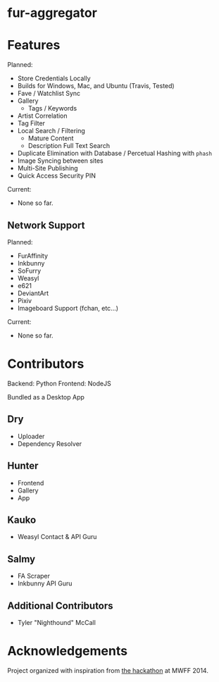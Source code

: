 fur-aggregator
==============

# Features

Planned:

- Store Credentials Locally
- Builds for Windows, Mac, and Ubuntu (Travis, Tested)
- Fave / Watchlist Sync
- Gallery
	- Tags / Keywords
- Artist Correlation
- Tag Filter
- Local Search / Filtering
	- Mature Content
	- Description Full Text Search
- Duplicate Elimination with Database / Percetual Hashing with `phash`
- Image Syncing between sites
- Multi-Site Publishing
- Quick Access Security PIN

Current:

- None so far.


## Network Support

Planned:

- FurAffinity
- Inkbunny
- SoFurry
- Weasyl
- e621
- DeviantArt
- Pixiv
- Imageboard Support (fchan, etc...)

Current:

- None so far.


# Contributors

Backend: Python
Frontend: NodeJS

Bundled as a Desktop App

## Dry
- Uploader
- Dependency Resolver

## Hunter
- Frontend
- Gallery
- App

## Kauko
- Weasyl Contact & API Guru

## Salmy
- FA Scraper
- Inkbunny API Guru

## Additional Contributors
- Tyler "Nighthound" McCall


# Acknowledgements

Project organized with inspiration from [the hackathon](https://www.anthrobot.org) at MWFF 2014.